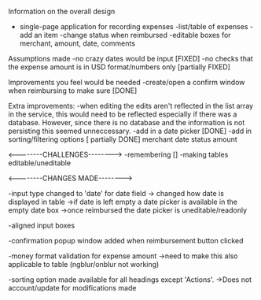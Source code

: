 Information on the overall design
- single-page application for recording expenses
-list/table of expenses
-add an item
-change status when reimbursed
-editable boxes for merchant, amount, date, comments

Assumptions made
-no crazy dates would be input [FIXED]
-no checks that the expense amount is in USD format/numbers only [partially FIXED]

Improvements you feel would be needed
-create/open a confirm window when reimbursing to make sure [DONE]

Extra improvements:
-when editing the edits aren't reflected in the list array in the service, this would need to be reflected especially if there was a database. However, since there is no database and the information is not persisting this seemed unneccessary.
-add in a date picker [DONE]
-add in sorting/filtering options [ partially DONE]
	merchant
	date
	status
	amount

<--------CHALLENGES-------->
-remembering []
-making tables editable/uneditable


<--------CHANGES MADE-------->

-input type changed to 'date' for date field 
 -> changed how date is displayed in table
 ->if date is left empty a date picker is available in the empty date box
 ->once reimbursed the date picker is uneditable/readonly

-aligned input boxes

-confirmation popup window added when reimbursement button clicked

-money format validation for expense amount ->need to make this also applicable to table (ngblur/onblur not working)

-sorting option made available for all headings except 'Actions'.  ->Does not account/update for modifications made
